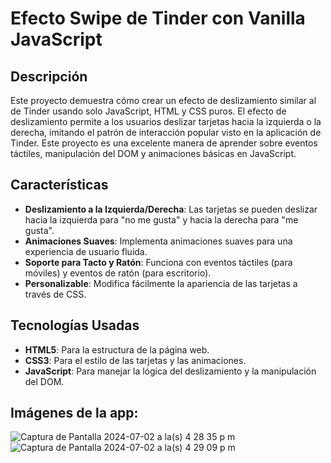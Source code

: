 # Efecto Swipe de Tinder con Vanilla JavaScript

## Descripción

Este proyecto demuestra cómo crear un efecto de deslizamiento similar al de Tinder usando solo JavaScript, HTML y CSS puros. El efecto de deslizamiento permite a los usuarios deslizar tarjetas hacia la izquierda o la derecha, imitando el patrón de interacción popular visto en la aplicación de Tinder. Este proyecto es una excelente manera de aprender sobre eventos táctiles, manipulación del DOM y animaciones básicas en JavaScript.

## Características

- **Deslizamiento a la Izquierda/Derecha**: Las tarjetas se pueden deslizar hacia la izquierda para "no me gusta" y hacia la derecha para "me gusta".
- **Animaciones Suaves**: Implementa animaciones suaves para una experiencia de usuario fluida.
- **Soporte para Tacto y Ratón**: Funciona con eventos táctiles (para móviles) y eventos de ratón (para escritorio).
- **Personalizable**: Modifica fácilmente la apariencia de las tarjetas a través de CSS.

## Tecnologías Usadas

- **HTML5**: Para la estructura de la página web.
- **CSS3**: Para el estilo de las tarjetas y las animaciones.
- **JavaScript**: Para manejar la lógica del deslizamiento y la manipulación del DOM.

## Imágenes de la app:

![Captura de Pantalla 2024-07-02 a la(s) 4 28 35 p m](https://github.com/IsraelMancha/tinder-swipe/assets/95872371/c1c79d69-b384-4db6-8f08-df474649bf11)
![Captura de Pantalla 2024-07-02 a la(s) 4 29 09 p m](https://github.com/IsraelMancha/tinder-swipe/assets/95872371/9b87c853-849d-465e-8280-99cb60301534)
